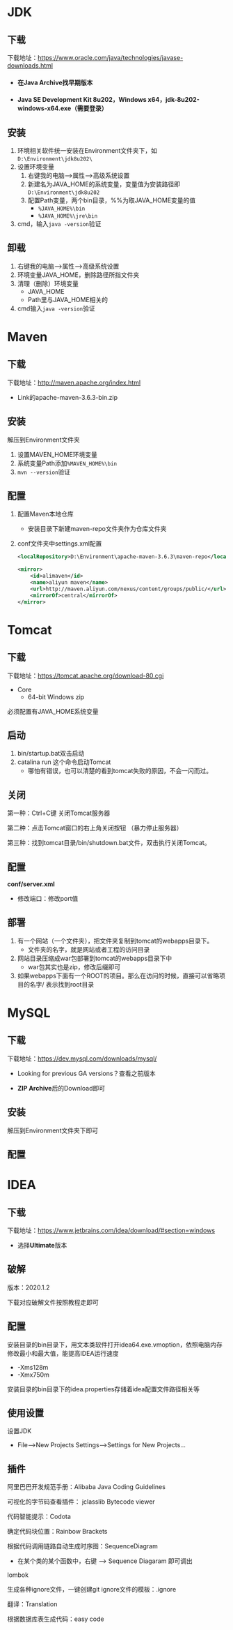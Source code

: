 # JDK

## 下载

下载地址：https://www.oracle.com/java/technologies/javase-downloads.html

- #### 在Java Archive找早期版本

- #### Java SE Development Kit 8u202，Windows x64，jdk-8u202-windows-x64.exe（需要登录）

## 安装

1. 环境相关软件统一安装在Environment文件夹下，如`D:\Environment\jdk8u202\`
2. 设置环境变量
   1. 右键我的电脑-->属性-->高级系统设置
   2. 新建名为JAVA_HOME的系统变量，变量值为安装路径即`D:\Environment\jdk8u202`
   3. 配置Path变量，两个bin目录，%%为取JAVA_HOME变量的值
      - `%JAVA_HOME%\bin`
      - `%JAVA_HOME%\jre\bin`
3. cmd，输入`java -version`验证

## 卸载

1. 右键我的电脑-->属性-->高级系统设置
2. 环境变量JAVA_HOME，删除路径所指文件夹
3. 清理（删除）环境变量
   - JAVA_HOME
   - Path里与JAVA_HOME相关的
4. cmd输入`java -version`验证

# Maven

## 下载

下载地址：http://maven.apache.org/index.html

- Link的apache-maven-3.6.3-bin.zip

## 安装

解压到Environment文件夹

1. 设置MAVEN_HOME环境变量
2. 系统变量Path添加`%MAVEN_HOME%\bin`
3. `mvn --version`验证

## 配置

1. 配置Maven本地仓库

   - 安装目录下新建maven-repo文件夹作为仓库文件夹

2. conf文件夹中settings.xml配置

   ```xml
   <localRepository>D:\Environment\apache-maven-3.6.3\maven-repo</localRepository>
   
   <mirror>
       <id>alimaven</id>
       <name>aliyun maven</name>
       <url>http://maven.aliyun.com/nexus/content/groups/public/</url>
       <mirrorOf>central</mirrorOf>        
   </mirror>
   ```

# Tomcat

## 下载

下载地址：https://tomcat.apache.org/download-80.cgi

- Core
  - 64-bit Windows zip

必须配置有JAVA_HOME系统变量

## 启动

1. bin/startup.bat双击启动
2. catalina run 这个命令启动Tomcat
   - 哪怕有错误，也可以清楚的看到tomcat失败的原因，不会一闪而过。

## 关闭

第一种：Ctrl+C键 关闭Tomcat服务器

第二种：点击Tomcat窗口的右上角关闭按钮 （暴力停止服务器）

第三种：找到tomcat目录/bin/shutdown.bat文件，双击执行关闭Tomcat。

## 配置

**conf/server.xml**

- 修改端口：修改port值

## 部署

1. 有一个网站（一个文件夹），把文件夹复制到tomcat的webapps目录下。
   - 文件夹的名字，就是网站或者工程的访问目录
2. 网站目录压缩成war包部署到tomcat的webapps目录下中
   - war包其实也是zip，修改后缀即可
3. 如果webapps下面有一个ROOT的项目。那么在访问的时候，直接可以省略项目的名字/ 表示找到root目录

# MySQL

## 下载

下载地址：https://dev.mysql.com/downloads/mysql/

- Looking for previous GA versions？查看之前版本

- **ZIP Archive**后的Download即可

## 安装

解压到Environment文件夹下即可

## 配置



# IDEA

## 下载

下载地址：https://www.jetbrains.com/idea/download/#section=windows

- 选择**Ultimate**版本

## 破解

版本：2020.1.2

下载对应破解文件按照教程走即可

## 配置

安装目录的bin目录下，用文本类软件打开idea64.exe.vmoption，依照电脑内存修改最小和最大值，能提高IDEA运行速度

- -Xms128m
- -Xmx750m

安装目录的bin目录下的idea.properties存储着idea配置文件路径相关等

## 使用设置

设置JDK

- File-->New Projects Settings-->Settings  for New Projects...

## 插件

阿里巴巴开发规范手册：Alibaba Java Coding Guidelines

可视化的字节码查看插件： jclasslib Bytecode viewer

代码智能提示：Codota

确定代码块位置：Rainbow Brackets

根据代码调用链路自动生成时序图：SequenceDiagram

- 在某个类的某个函数中，右键 --> Sequence Diagaram 即可调出

lombok

生成各种ignore文件，一键创建git ignore文件的模板：.ignore

翻译：Translation

根据数据库表生成代码：easy code